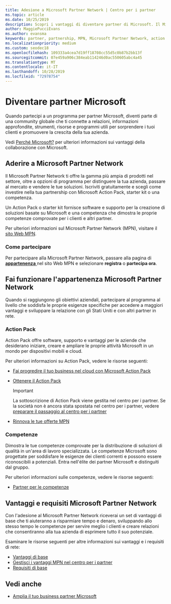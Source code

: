 ```yaml
---
title: Adesione a Microsoft Partner Network | Centro per i partner
ms.topic: article
ms.date: 10/25/2019
description: Scopri i vantaggi di diventare partner di Microsoft. Il Microsoft Partner Network ti offre la gamma più ampia di prodotti nel settore, oltre a opzioni di programma per distinguere la tua azienda, passare al mercato e vendere le tue soluzioni.
author: MaggiePucciEvans
ms.author: evansma
keywords: partner, partnership, MPN, Microsoft Partner Network, action pack, sottoscrizione di action pack, vantaggi, vantaggi MPN, adesione, silver, gold, competenze
ms.localizationpriority: medium
ms.custom: seodec18
ms.openlocfilehash: 109333a4cea7d19ff18708cc55d5c0b87b2bb13f
ms.sourcegitcommit: 07e459a906c384eab114246d0ac550605abc4a45
ms.translationtype: MT
ms.contentlocale: it-IT
ms.lasthandoff: 10/28/2019
ms.locfileid: "72978754"
---
```

# <a name="partner-with-microsoft"></a>Diventare partner Microsoft

Quando partecipi a un programma per partner Microsoft, diventi parte di una community globale che ti connette a relazioni, informazioni approfondite, strumenti, risorse e programmi utili per sorprendere i tuoi clienti e promuovere la crescita della tua azienda.

Vedi [Perché Microsoft?](https://partner.microsoft.com/business-opportunities/why-microsoft) per ulteriori informazioni sui vantaggi della collaborazione con Microsoft. 

## <a name="join-the-microsoft-partner-network"></a>Aderire a Microsoft Partner Network

<!-- 12/5/18 The content below was copied and pasted directly from the Membership page of the MPN site (https://partner.microsoft.com/membership)-->

Il Microsoft Partner Network ti offre la gamma più ampia di prodotti nel settore, oltre a opzioni di programma per distinguere la tua azienda, passare al mercato e vendere le tue soluzioni. Iscriviti gratuitamente e scegli come investire nella tua partnership con Microsoft Action Pack, starter kit o una competenza.

Un Action Pack o starter kit fornisce software e supporto per la creazione di soluzioni basate su Microsoft e una competenza che dimostra le proprie competenze comprovate per i clienti e altri partner.

Per ulteriori informazioni sul Microsoft Partner Network (MPN), visitare il [sito Web MPN](https://partner.microsoft.com/commercial).

### <a name="how-to-join"></a>Come partecipare

Per partecipare alla Microsoft Partner Network, passare alla pagina di [ **appartenenza** ](https://partner.microsoft.com/membership) nel sito Web MPN e selezionare **registra** o **partecipa ora**.

## <a name="make-the-microsoft-partner-network-membership-work-for-you"></a>Fai funzionare l'appartenenza Microsoft Partner Network

<!-- 10/25/2019 The content below content from the Membership pages of the MPN site (https://partner.microsoft.com/membership) and additional updated content.-->

Quando si raggiungono gli obiettivi aziendali, partecipare al programma al livello che soddisfa le proprie esigenze specifiche per accedere a maggiori vantaggi e sviluppare la relazione con gli Stati Uniti e con altri partner in rete.

### <a name="action-pack"></a>Action Pack

Action Pack offre software, supporto e vantaggi per le aziende che desiderano iniziare, creare e ampliare le proprie attività Microsoft in un mondo per dispositivi mobili e cloud. 

Per ulteriori informazioni su Action Pack, vedere le risorse seguenti:

- [Fai progredire il tuo business nel cloud con Microsoft Action Pack](https://partner.microsoft.com/membership/action-pack)

- [Ottenere il Action Pack](mpn-get-action-pack.md)
  
    >[!IMPORTANT]
    >La sottoscrizione di Action Pack viene gestita nel centro per i partner. Se la società non è ancora stata spostata nel centro per i partner, vedere [preparare il passaggio al centro per i partner](partner-center/prepare-pmc-pc-migration.md)  

- [Rinnova le tue offerte MPN](renew-mpn-offers.md)

### <a name="competencies"></a>Competenze

Dimostra le tue competenze comprovate per la distribuzione di soluzioni di qualità in un'area di lavoro specializzata. Le competenze Microsoft sono progettate per soddisfare le esigenze dei clienti correnti e possono essere riconoscibili a potenziali. Entra nell'élite dei partner Microsoft e distinguiti dal gruppo.

Per ulteriori informazioni sulle competenze, vedere le risorse seguenti:

- [Partner per le competenze](https://partner.microsoft.com/membership/competencies)

## <a name="microsoft-partner-network-benefits-and-requirements"></a>Vantaggi e requisiti Microsoft Partner Network

Con l'adesione al Microsoft Partner Network riceverai un set di vantaggi di base che ti aiuteranno a risparmiare tempo e denaro, sviluppando allo stesso tempo le competenze per servire meglio i clienti e creare relazioni che consentiranno alla tua azienda di esprimere tutto il suo potenziale.

Esaminare le risorse seguenti per altre informazioni sui vantaggi e i requisiti di rete:

- [Vantaggi di base](https://partner.microsoft.com/membership/core-benefits#simple-tab-content-1)
- [Gestisci i vantaggi MPN nel centro per i partner](manage-your-partner-network-benefits.md)
- [Requisiti di base](https://partner.microsoft.com/membership/core-benefits#simple-tab-content-2)

## <a name="see-also"></a>Vedi anche
- [Amplia il tuo business partner Microsoft](grow-your-business.md)
